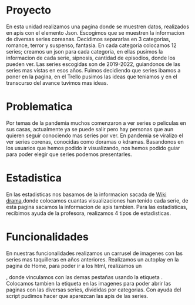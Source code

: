 # Proyecto
En esta unidad realizamos una pagina donde se muestren datos, realizados en apis con el elemento Json. Escogimos que se muestren la informacion de diversas series coreanas. Decidimos separarlas en 3 categorias, romance, terror y suspenso, fantasia. En cada categoria colocamos 12 series; creamos un json para cada categoria, en ellas pusimos la informacion de cada serie, sipnosis, cantidad de episodios, donde los pueden ver. Las series escogidas son de 2019-2022, guiandonos de las series mas vistas en esos años.
Fuimos decidiendo que series ibamos a poner en la pagina, en el Trello pusimos las ideas que teniamos y en el transcurso del avance tuvimos mas ideas.
# Problematica
Por temas de la pandemia muchos comenzaron a ver series o peliculas en sus casas, actualmente ya se puede salir pero hay personas que aun quieren seguir conociendo mas series por ver. En pandemia se viralizo el ver series corenas, conocidas como doramas o kdramas. Basandonos en los usuarios que hemos podido ir visualizando, nos hemos podido guiar para poder elegir que series podemos presentarles.
# Estadistica
En las estadisticas nos basamos de la informacion sacada de [Wiki drama](https://drama.fandom.com/es/wiki/Categor%C3%ADa:KDrama?from=Case+Number+113),donde colocamos cuantas visualizaciones han tenido cada serie, de esta pagina sacamos la informacion de apis tambien. Para las estadisticas, recibimos ayuda de la profesora, realizamos 4 tipos de estadisticas. 
# Funcionalidades
En nuestras funcionalidades realizamos un carrusel de imagenes con las series mas taquilleras en años anteriores. Realizamos un autoplay en la pagina de Home, para poder ir a los html, realizamos un <summary>, donde vinculamos con las demas pestañas usando la etiqueta <a>. Colocamos tambien la etiqueta <a> en las imagenes para poder abrir las paginas con las diversas series, divididas por categorias. Con ayuda del script pudimos hacer que aparezcan las apis de las series.
